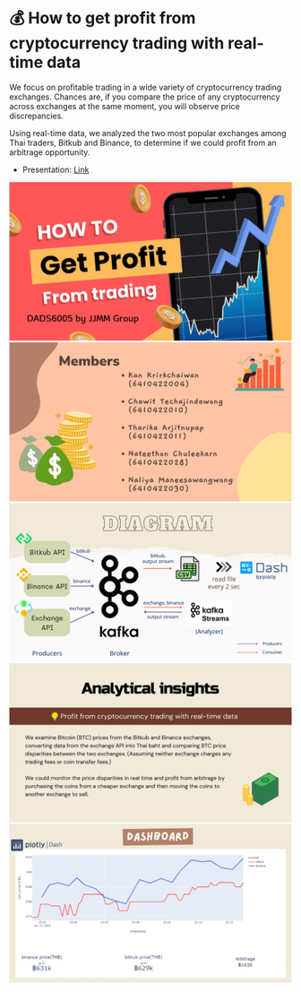 # 💰 How to get profit from cryptocurrency trading with real-time data

We focus on profitable trading in a wide variety of cryptocurrency trading exchanges. Chances are, if you compare the price of any cryptocurrency across exchanges at the same moment, you will observe price discrepancies.

Using real-time data, we analyzed the two most popular exchanges among Thai traders, Bitkub and Binance, to determine if we could profit from an arbitrage opportunity.
- Presentation: [Link](https://nida365-my.sharepoint.com/:v:/g/personal/nateethon_chu_stu_nida_ac_th/EXqEwh10dPZPjlOLf3Aj4fkBXNKhbESibhhRsJ9WCCLFUg?e=Wk5xgT)

<img src="https://github.com/JJMM-DADS/DADS6005_Project_Realtime/blob/main/presentation/1.png"/><br />
<img src="https://github.com/JJMM-DADS/DADS6005_Project_Realtime/blob/main/presentation/2.png"/><br />
<img src="https://github.com/JJMM-DADS/DADS6005_Project_Realtime/blob/main/presentation/5.png"/><br />
<img src="https://github.com/JJMM-DADS/DADS6005_Project_Realtime/blob/main/presentation/6.png"/><br />
<img src="https://github.com/JJMM-DADS/DADS6005_Project_Realtime/blob/main/presentation/7.png"/>

